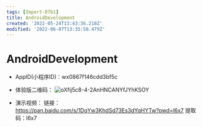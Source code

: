 ```yaml
---
tags: [Import-07b1]
title: AndroidDevelopment
created: '2022-05-24T13:43:36.218Z'
modified: '2022-06-07T13:35:58.479Z'
---
```


# AndroidDevelopment

* AppID(小程序ID)：wx0867f146cdd3bf5c

* 体验版二维码：
![oXfij5c8-4-2AnHNCANYfJYhKSOY](https://user-images.githubusercontent.com/53286390/170049413-5469a4eb-ab6a-48f7-8950-d3576f694882.jpg)

* 演示视频：
链接：https://pan.baidu.com/s/1DqYw3KhdSd73Es3dYqHYTw?pwd=l6x7 
提取码：l6x7
